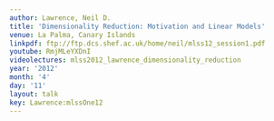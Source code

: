 ```yaml
---
author: Lawrence, Neil D.
title: 'Dimensionality Reduction: Motivation and Linear Models'
venue: La Palma, Canary Islands
linkpdf: ftp://ftp.dcs.shef.ac.uk/home/neil/mlss12_session1.pdf
youtube: RmjMLeYXDnI
videolectures: mlss2012_lawrence_dimensionality_reduction
year: '2012'
month: '4'
day: '11'
layout: talk
key: Lawrence:mlssOne12
---
```

